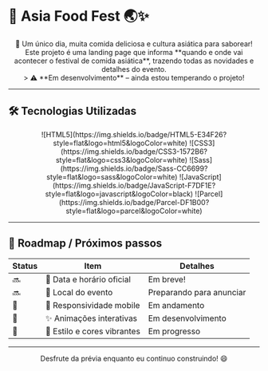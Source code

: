 # 🍜 Asia Food Fest 🌏✨

<div align="center">
🎉 Um único dia, muita comida deliciosa e cultura asiática para saborear!  
Este projeto é uma landing page que informa **quando e onde vai acontecer o festival de comida asiática**, trazendo todas as novidades e detalhes do evento.
</div>

<div align="center">
> ⚠️ **Em desenvolvimento** – ainda estou temperando o projeto!
</div>

---

## 🛠️ Tecnologias Utilizadas
<div align="center">
![HTML5](https://img.shields.io/badge/HTML5-E34F26?style=flat&logo=html5&logoColor=white)
![CSS3](https://img.shields.io/badge/CSS3-1572B6?style=flat&logo=css3&logoColor=white)
![Sass](https://img.shields.io/badge/Sass-CC6699?style=flat&logo=sass&logoColor=white)
![JavaScript](https://img.shields.io/badge/JavaScript-F7DF1E?style=flat&logo=javascript&logoColor=black)
![Parcel](https://img.shields.io/badge/Parcel-DF1B00?style=flat&logo=parcel&logoColor=white)
</div>

---

## 🚀 Roadmap / Próximos passos

| Status | Item | Detalhes |
|--------|------|----------|
| 🔜 | 📅 Data e horário oficial | Em breve! |
| 🔜 | 📍 Local do evento | Preparando para anunciar |
| 🔧 | 📱 Responsividade mobile | Em andamento |
| 🎨 | ✨ Animações interativas | Em desenvolvimento |
| 🌈 | 🎉 Estilo e cores vibrantes | Em progresso |

---

<div align="center">
Desfrute da prévia enquanto eu continuo construindo! 😄
</div>
